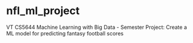 # nfl_ml_project
VT CS5644 Machine Learning with Big Data - Semester Project: Create a ML model for predicting fantasy football scores
